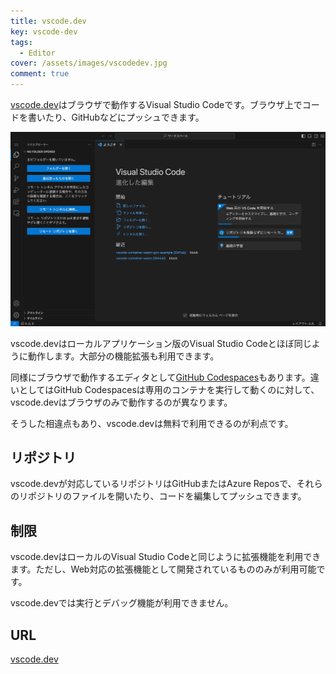 ```yaml
---
title: vscode.dev
key: vscode-dev
tags:
  - Editor
cover: /assets/images/vscodedev.jpg
comment: true
---
```


[vscode\.dev](https://vscode.dev/)はブラウザで動作するVisual Studio Codeです。ブラウザ上でコードを書いたり、GitHubなどにプッシュできます。

[![vscode\.devのWebサイト](/assets/images/vscodedev.jpg)](https://vscode.dev/)

<!--more-->

vscode.devはローカルアプリケーション版のVisual Studio Codeとほぼ同じように動作します。大部分の機能拡張も利用できます。

同様にブラウザで動作するエディタとして[GitHub Codespaces](https://github.co.jp/features/codespaces)もあります。違いとしてはGitHub Codespacesは専用のコンテナを実行して動くのに対して、vscode.devはブラウザのみで動作するのが異なります。

そうした相違点もあり、vscode.devは無料で利用できるのが利点です。

## リポジトリ

vscode.devが対応しているリポジトリはGitHubまたはAzure Reposで、それらのリポジトリのファイルを開いたり、コードを編集してプッシュできます。

## 制限

vscode.devはローカルのVisual Studio Codeと同じように拡張機能を利用できます。ただし、Web対応の拡張機能として開発されているもののみが利用可能です。

vscode.devでは実行とデバッグ機能が利用できません。

## URL

[vscode\.dev](https://labelmake.jp/)
